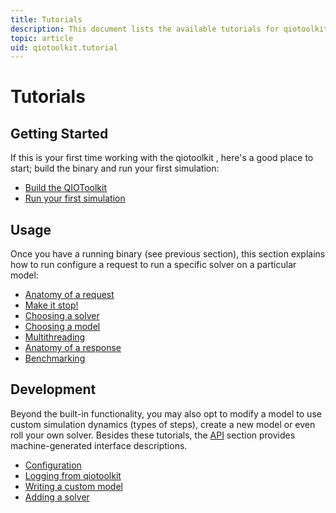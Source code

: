 ```yaml
---
title: Tutorials
description: This document lists the available tutorials for qiotoolkit.
topic: article
uid: qiotoolkit.tutorial
---
```


Tutorials
=========


Getting Started
--------------

If this is your first time working with the qiotoolkit , here's a good
place to start; build the binary and run your first simulation:

 * [Build the QIOToolkit](setup/build.md)
 * [Run your first simulation](setup/run.md)

Usage
---------

Once you have a running binary (see previous section), this section
explains how to run configure a request to run a specific solver on
a particular model:

 * [Anatomy of a request](usage/request.md)
 * [Make it stop!](usage/limits.md)
 * [Choosing a solver](usage/solvers.md)
 * [Choosing a model](usage/models.md)
 * [Multithreading](usage/multithread.md)
 * [Anatomy of a response](usage/response.md)
 * [Benchmarking](usage/benchmark.md)

Development
-----------

Beyond the built-in functionality, you may also opt to modify a model to use
custom simulation dynamics (types of steps), create a new model or even roll
your own solver. Besides these tutorials, the [API](../api/index.md)
section provides machine-generated interface descriptions.

* [Configuration](dev/configuration.md)
* [Logging from qiotoolkit](dev/log.md)
* [Writing a custom model](dev/model.md)
* [Adding a solver](dev/solver.md)
